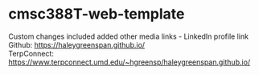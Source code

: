 # cmsc388T-web-template
Custom changes included added other media links - LinkedIn profile link  
Github: https://haleygreenspan.github.io/  
TerpConnect: https://www.terpconnect.umd.edu/~hgreensp/haleygreenspan.github.io/ 
